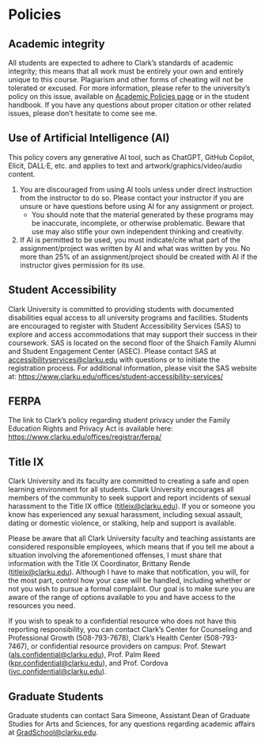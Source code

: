 # Policies

## __Academic integrity__

All students are expected to adhere to Clark’s standards of academic integrity; this means that all work must be entirely your own and entirely unique to this course. Plagiarism and other forms of cheating will not be tolerated or excused. For more information, please refer to the university’s policy on this issue, available on [Academic Policies page](https://catalog.clarku.edu/content.php?catoid=32&navoid=2735#academic-integrity) or in the student handbook. If you have any questions about proper citation or other related issues, please don’t hesitate to come see me.  

## __Use of Artificial Intelligence (AI)__
This policy covers any generative AI tool, such as ChatGPT, GitHub Copilot, Elicit, DALL·E, etc. and applies to text and artwork/graphics/video/audio content. 
1. You are discouraged from using AI tools unless under direct instruction from the instructor to do so. Please contact your instructor if you are unsure or have questions before using AI for any assignment or project. 
    - You should note that the material generated by these programs may be inaccurate, incomplete, or otherwise problematic. Beware that use may also stifle your own independent thinking and creativity.
2. If AI is permitted to be used, you must indicate/cite what part of the assignment/project was written by AI and what was written by you. No more than 25% of an assignment/project should be created with AI if the instructor gives permission for its use. 

## __Student Accessibility__
Clark University is committed to providing students with documented disabilities equal access to all university programs and facilities. Students are encouraged to register with Student Accessibility Services (SAS) to explore and access accommodations that may support their success in their coursework. SAS is located on the second floor of the Shaich Family Alumni and Student Engagement Center (ASEC). Please contact SAS at accessibilityservices@clarku.edu with questions or to initiate the registration process. For additional information, please visit the SAS website at: https://www.clarku.edu/offices/student-accessibility-services/

## __FERPA__
The link to Clark’s policy regarding student privacy under the Family Education Rights and Privacy Act is available here: https://www.clarku.edu/offices/registrar/ferpa/

## __Title IX__
Clark University and its faculty are committed to creating a safe and open learning environment for all students. Clark University encourages all members of the community to seek support and report incidents of sexual harassment to the Title IX office (titleix@clarku.edu). If you or someone you know has experienced any sexual harassment, including sexual assault, dating or domestic violence, or stalking, help and support is available.

Please be aware that all Clark University faculty and teaching assistants are considered responsible employees, which means that if you tell me about a situation involving the aforementioned offenses, I must share that information with the Title IX Coordinator, Brittany Rende (titleix@clarku.edu). Although I have to make that notification, you will, for the most part, control how your case will be handled, including whether or not you wish to pursue a formal complaint. Our goal is to make sure you are aware of the range of options available to you and have access to the resources you need. 

If you wish to speak to a confidential resource who does not have this reporting responsibility, you can contact Clark’s Center for Counseling and Professional Growth (508-793-7678), Clark’s Health Center (508-793-7467), or confidential resource providers on campus: Prof. Stewart (als.confidential@clarku.edu), Prof. Palm Reed (kpr.confidential@clarku.edu), and Prof. Cordova (jvc.confidential@clarku.edu). 

## __Graduate Students__
Graduate students can contact Sara Simeone, Assistant Dean of Graduate Studies for Arts and Sciences, for any questions regarding academic affairs at GradSchool@clarku.edu. 

<p>&nbsp;</p>
